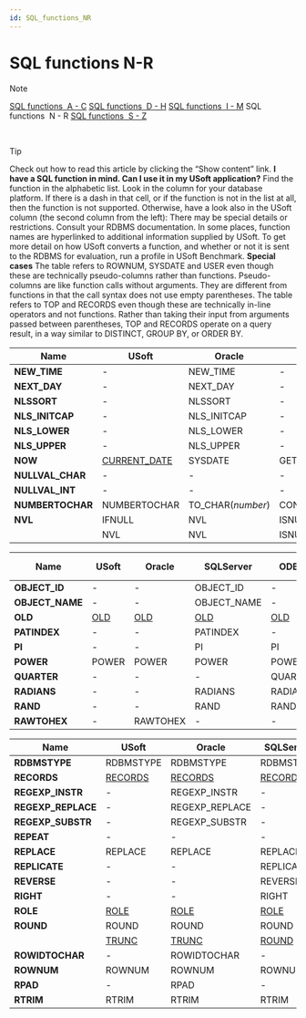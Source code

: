 ```yaml
---
id: SQL_functions_NR
---
```


# SQL functions N-R

> [!NOTE]
> [SQL functions  A - C](/docs/Modeller%20and%20Rules%20Engine/SQL%20functions/SQL%20functions%20AC.md)
> [SQL functions  D - H](/docs/Modeller%20and%20Rules%20Engine/SQL%20functions/SQL%20functions%20DH.md)
> [SQL functions  I - M](/docs/Modeller%20and%20Rules%20Engine/SQL%20functions/SQL%20functions%20IM.md)
> SQL functions  N - R
> [SQL functions  S - Z](/docs/Modeller%20and%20Rules%20Engine/SQL%20functions/SQL%20functions%20SZ.md)

 

> [!TIP]
> Check out how to read this article by clicking the “Show content” link.
> **I have a SQL function in mind. Can I use it in my USoft application?** 
Find the function in the alphabetic list. Look in the column for your database platform. If there is a dash in that cell, or if the function is not in the list at all, then the function is not supported.
> Otherwise, have a look also in the USoft column (the second column from the left):
> There may be special details or restrictions. Consult your RDBMS documentation. In some places, function names are hyperlinked to additional information supplied by USoft.
> To get more detail on how USoft converts a function, and whether or not it is sent to the RDBMS for evaluation, run a profile in USoft Benchmark.
> **Special cases**
The table refers to ROWNUM, SYSDATE and USER even though these are technically pseudo-columns rather than functions. Pseudo-columns are like function calls without arguments. They are different from functions in that the call syntax does not use empty parentheses.
The table refers to TOP and RECORDS even though these are technically in-line operators and not functions. Rather than taking their input from arguments passed between parentheses, TOP and RECORDS operate on a query result, in a way similar to DISTINCT, GROUP BY, or ORDER BY.

|**Name**|**USoft**|**Oracle**|**SQLServer**|**ODBC**|**JDBCY, Derby**|
|--------|--------|--------|--------|--------|--------|
|**NEW_TIME**|-       |NEW_TIME|-       |-       |NEW_TIME|
|**NEXT_DAY**|-       |NEXT_DAY|-       |-       |NEXT_DAY|
|**NLSSORT**|-       |NLSSORT |-       |-       |-       |
|**NLS_INITCAP**|-       |NLS_INITCAP|-       |-       |-       |
|**NLS_LOWER**|-       |NLS_LOWER|-       |-       |NLS_LOWER|
|**NLS_UPPER**|-       |NLS_UPPER|-       |-       |NLS_UPPER|
|**NOW** |[CURRENT_DATE](/docs/Modeller%20and%20Rules%20Engine/SQL%20functions/CURRENT_DATE.md)|SYSDATE |GETDATE |NOW     |SYSDATE |
|**NULLVAL_CHAR**|-       |-       |-       |NULLVAL_CHAR|-       |
|**NULLVAL_INT**|-       |-       |-       |NULLVAL_INT|-       |
|**NUMBERTOCHAR**|NUMBERTOCHAR|TO_CHAR(*number*)|CONVERT(*number*)|NUMBERTOCHAR|NUMBERTOCHAR|
|**NVL** |IFNULL  |NVL     |ISNULL  |IFNULL  |COALESCE|
|        |NVL     |NVL     |ISNULL  |IFNULL  |COALESCE|



|**Name**|**USoft**|**Oracle**|**SQLServer**|**ODBC**|**JDBCY, Derby**|
|--------|--------|--------|--------|--------|--------|
|**OBJECT_ID**|-       |-       |OBJECT_ID|-       |-       |
|**OBJECT_NAME**|-       |-       |OBJECT_NAME|-       |-       |
|**OLD** |[OLD](/docs/Modeller%20and%20Rules%20Engine/SQL%20functions/OLD.md)|[OLD](/docs/Modeller%20and%20Rules%20Engine/SQL%20functions/OLD.md)|[OLD](/docs/Modeller%20and%20Rules%20Engine/SQL%20functions/OLD.md)|[OLD](/docs/Modeller%20and%20Rules%20Engine/SQL%20functions/OLD.md)|[OLD](/docs/Modeller%20and%20Rules%20Engine/SQL%20functions/OLD.md)|
|**PATINDEX**|-       |-       |PATINDEX|-       |-       |
|**PI**  |-       |-       |PI      |PI      |PI      |
|**POWER**|POWER   |POWER   |POWER   |POWER   |POWER   |
|**QUARTER**|-       |-       |-       |QUARTER |-       |
|**RADIANS**|-       |-       |RADIANS |RADIANS |RADIANS |
|**RAND**|-       |-       |RAND    |RAND    |RAND    |
|**RAWTOHEX**|-       |RAWTOHEX|-       |-       |RAWTOHEX|



|**Name**|**USoft**|**Oracle**|**SQLServer**|**ODBC**|**JDBCY, Derby**|
|--------|--------|--------|--------|--------|--------|
|**RDBMSTYPE**|RDBMSTYPE|RDBMSTYPE|RDBMSTYPE|RDBMSTYPE|RDBMSTYPE|
|**RECORDS**|[RECORDS](/docs/Modeller%20and%20Rules%20Engine/SQL%20functions/RECORDS.md)|[RECORDS](/docs/Modeller%20and%20Rules%20Engine/SQL%20functions/RECORDS.md)|[RECORDS](/docs/Modeller%20and%20Rules%20Engine/SQL%20functions/RECORDS.md)|[RECORDS](/docs/Modeller%20and%20Rules%20Engine/SQL%20functions/RECORDS.md)|[RECORDS](/docs/Modeller%20and%20Rules%20Engine/SQL%20functions/RECORDS.md)|
|**REGEXP_INSTR**|-       |REGEXP_INSTR|-       |-       |REGEXP_INSTR|
|**REGEXP_REPLACE**|-       |REGEXP_REPLACE|-       |-       |REGEXP_REPLACE|
|**REGEXP_SUBSTR**|-       |REGEXP_SUBSTR|-       |-       |REGEXP_SUBSTR|
|**REPEAT**|-       |-       |-       |REPEAT  |-       |
|**REPLACE**|REPLACE |REPLACE |REPLACE |REPLACE |REPLACE |
|**REPLICATE**|-       |-       |REPLICATE|-       |-       |
|**REVERSE**|-       |-       |REVERSE |-       |-       |
|**RIGHT**|-       |-       |RIGHT   |RIGHT   |-       |
|**ROLE**|[ROLE](/docs/Modeller%20and%20Rules%20Engine/SQL%20functions/ROLE.md)|[ROLE](/docs/Modeller%20and%20Rules%20Engine/SQL%20functions/ROLE.md)|[ROLE](/docs/Modeller%20and%20Rules%20Engine/SQL%20functions/ROLE.md)|[ROLE](/docs/Modeller%20and%20Rules%20Engine/SQL%20functions/ROLE.md)|[ROLE](/docs/Modeller%20and%20Rules%20Engine/SQL%20functions/ROLE.md)|
|**ROUND**|ROUND   |ROUND   |ROUND   |ROUND   |ROUND   |
|        |[TRUNC](/docs/Modeller%20and%20Rules%20Engine/SQL%20functions/TRUNC%20TRUNCATE.md)|[TRUNC](/docs/Modeller%20and%20Rules%20Engine/SQL%20functions/TRUNC%20TRUNCATE.md)|[ROUND](/docs/Modeller%20and%20Rules%20Engine/SQL%20functions/TRUNC%20TRUNCATE.md)|[TRUNCATE](/docs/Modeller%20and%20Rules%20Engine/SQL%20functions/TRUNC%20TRUNCATE.md)|[TRUNC](/docs/Modeller%20and%20Rules%20Engine/SQL%20functions/TRUNC%20TRUNCATE.md)|
|**ROWIDTOCHAR**|-       |ROWIDTOCHAR|-       |-       |ROWIDTOCHAR|
|**ROWNUM**|ROWNUM  |ROWNUM  |ROWNUM  |-       |ROWNUM  |
|**RPAD**|-       |RPAD    |-       |-       |RPAD    |
|**RTRIM**|RTRIM   |RTRIM   |RTRIM   |RTRIM   |RTRIM   |